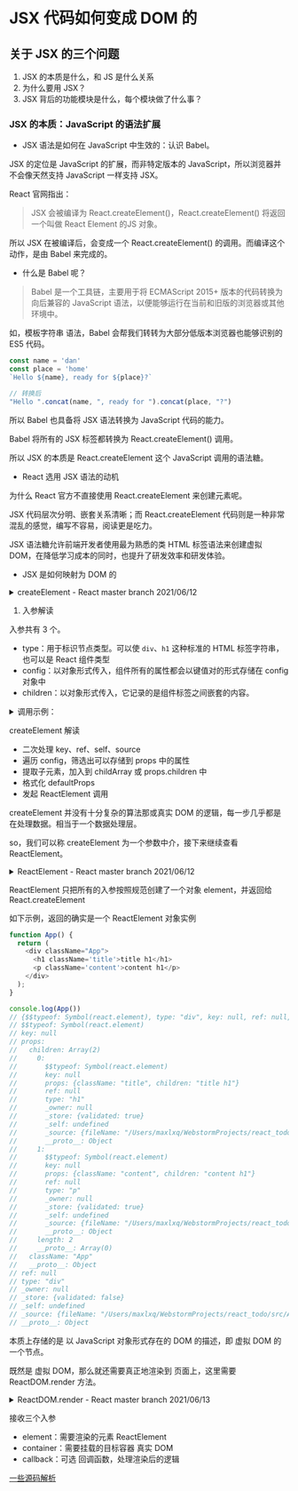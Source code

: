 
# JSX 代码如何变成 DOM 的

## 关于 JSX 的三个问题

1. JSX 的本质是什么，和 JS 是什么关系
2. 为什么要用 JSX？
3. JSX 背后的功能模块是什么，每个模块做了什么事？

### JSX 的本质：JavaScript 的语法扩展

- JSX 语法是如何在 JavaScript 中生效的：认识 Babel。

JSX 的定位是 JavaScript 的扩展，而非特定版本的 JavaScript，所以浏览器并不会像天然支持 JavaScript 一样支持 JSX。

React 官网指出：
> JSX 会被编译为 React.createElement()，React.createElement() 将返回一个叫做 React Element 的JS 对象。

所以 JSX 在被编译后，会变成一个 React.createElement() 的调用。而编译这个动作，是由 Babel 来完成的。

- 什么是 Babel 呢？
> Babel 是一个工具链，主要用于将 ECMAScript 2015+ 版本的代码转换为向后兼容的 JavaScript 语法，以便能够运行在当前和旧版的浏览器或其他环境中。

如，模板字符串 语法，Babel 会帮我们转转为大部分低版本浏览器也能够识别的 ES5 代码。

```javascript
const name = 'dan'
const place = 'home'
`Hello ${name}, ready for ${place}?`

// 转换后
"Hello ".concat(name, ", ready for ").concat(place, "?")
```

所以 Babel 也具备将 JSX 语法转换为 JavaScript 代码的能力。

Babel 将所有的 JSX 标签都转换为 React.createElement() 调用。

所以  JSX 的本质是 React.createElement 这个 JavaScript 调用的语法糖。

- React 选用 JSX 语法的动机

为什么 React 官方不直接使用 React.createElement 来创建元素呢。

JSX 代码层次分明、嵌套关系清晰；而 React.createElement 代码则是一种非常混乱的感觉，编写不容易，阅读更是吃力。

JSX 语法糖允许前端开发者使用最为熟悉的类 HTML 标签语法来创建虚拟 DOM，在降低学习成本的同时，也提升了研发效率和研发体验。

- JSX 是如何映射为 DOM 的

<details>
<summary>
createElement - React master branch 2021/06/12
</summary>

> 已省略部分 __DEV__ 代码
```javascript
/**
 * Create and return a new ReactElement of the given type.
 * path: react/packages/react/src/ReactElement.js line - 470
 */
export function createElement(type, config, children) {
  // propName 变量用于存储后面需要用到的元素属性
  let propName;

  // props 变量用于存储元素属性的键值集合
  const props = {};

  // key、ref、self、source 均为 Ract 元素属性
  let key = null;
  let ref = null;
  let self = null;
  let source = null;

  // config 对象中存储的是元素的属性
  if (config != null) {
    // 依次对 ref、key、self 和 source 属性赋值
    if (hasValidRef(config)) {
      ref = config.ref;
    }
    if (hasValidKey(config)) {
      key = '' + config.key; // key 字符串化
    }

    self = config.__self === undefined ? null : config.__self;
    source = config.__source === undefined ? null : config.__source;
    // Remaining properties are added to a new props object
    for (propName in config) {
      if (
        // 筛选可以挪到 props 对象中的属性
        hasOwnProperty.call(config, propName) &&
        !RESERVED_PROPS.hasOwnProperty(propName)
      ) {
        props[propName] = config[propName];
      }
    }
  }

  // Children can be more than one argument, and those are transferred onto
  // the newly allocated props object.
  // childrenLength 是 arguments 的长度减去 2，去除 type 和 config 这两个参数。
  const childrenLength = arguments.length - 2;
  // 若剩下一个参数，则一边表示为文本节点
  if (childrenLength === 1) {
    // 直接赋值给 props.children
    props.children = children;
    // 处理嵌套多个子元素的情况
  } else if (childrenLength > 1) {
    // 声明固定长度数组
    const childArray = Array(childrenLength);
    // 把子元素推进数组
    for (let i = 0; i < childrenLength; i++) {
      childArray[i] = arguments[i + 2];
    }
    // 最后把数组赋值给 props.children
    props.children = childArray;
  }

  // Resolve default props
  // 处理 defaultProps
  if (type && type.defaultProps) {
    const defaultProps = type.defaultProps;
    for (propName in defaultProps) {
      if (props[propName] === undefined) {
        props[propName] = defaultProps[propName];
      }
    }
  }

  // 最后调用一个 ReactElement 方法，传入处理后的参数
  return ReactElement(
    type,
    key,
    ref,
    self,
    source,
    ReactCurrentOwner.current,
    props,
  );
}
```
</details>

1. 入参解读

入参共有 3 个。
- type：用于标识节点类型。可以使 `div`、`h1` 这种标准的 HTML 标签字符串，也可以是 React 组件类型
- config：以对象形式传入，组件所有的属性都会以键值对的形式存储在 config 对象中
- children：以对象形式传入，它记录的是组件标签之间嵌套的内容。

<details>
<summary>
调用示例：
</summary>

```javascript
React.createElement(
  'ul',
  { className: 'list' },
  React.createElement('li', { key: '1' }, '1'),
  React.createElement('li', { key: '2' }, '2'),
  React.createElement('li', { key: '3' }, '3')
)
```

// 对应的 DOM 结构如下
```jsx
<ul className="list">
  <li key="1">1</li>
  <li key="2">2</li>
  <li key="3">3</li>
</ul>
```
</details>

createElement 解读

- 二次处理 key、ref、self、source
- 遍历 config，筛选出可以存储到 props 中的属性
- 提取子元素，加入到 childArray 或 props.children 中
- 格式化 defaultProps
- 发起 ReactElement 调用

createElement 并没有十分复杂的算法那或真实 DOM 的逻辑，每一步几乎都是在处理数据。相当于一个数据处理层。

so，我们可以称 createElement 为一个参数中介，接下来继续查看 ReactElement。

<details>
<summary>
ReactElement - React master branch 2021/06/12
</summary>

```javascript
/**
 * Factory method to create a new React element. This no longer adheres to
 * the class pattern, so do not use new to call it. Also, instanceof check
 * will not work. Instead test $$typeof field against Symbol.for('react.element') to check
 * if something is a React Element.
 *
 * @param {*} type
 * @param {*} props
 * @param {*} key
 * @param {string|object} ref
 * @param {*} owner
 * @param {*} self A *temporary* helper to detect places where `this` is
 * different from the `owner` when React.createElement is called, so that we
 * can warn. We want to get rid of owner and replace string `ref`s with arrow
 * functions, and as long as `this` and owner are the same, there will be no
 * change in behavior.
 * @param {*} source An annotation object (added by a transpiler or otherwise)
 * indicating filename, line number, and/or other information.
 * @internal
 * path: react/packages/react/src/ReactElement.js line - 127
 */
const ReactElement = function(type, key, ref, self, source, owner, props) {
  const element = {
    // 常量，标识该对象是一个 ReactElement
    // This tag allows us to uniquely identify this as a React Element
    $$typeof: REACT_ELEMENT_TYPE,

    // Built-in properties that belong on the element
    // 内置属性赋值
    type: type,
    key: key,
    ref: ref,
    props: props,

    // Record the component responsible for creating this element.
    // 记录创造该元素的组件
    _owner: owner,
  };

  return element;
};
```
</details>

ReactElement 只把所有的入参按照规范创建了一个对象 element，并返回给 React.createElement

如下示例，返回的确实是一个 ReactElement 对象实例
```javascript
function App() {
  return (
    <div className="App">
      <h1 className='title'>title h1</h1>
      <p className='content'>content h1</p>
    </div>
  );
}

console.log(App())
// {$$typeof: Symbol(react.element), type: "div", key: null, ref: null, props: {…}, …}
// $$typeof: Symbol(react.element)
// key: null
// props:
//   children: Array(2)
//     0:
//       $$typeof: Symbol(react.element)
//       key: null
//       props: {className: "title", children: "title h1"}
//       ref: null
//       type: "h1"
//       _owner: null
//       _store: {validated: true}
//       _self: undefined
//       _source: {fileName: "/Users/maxlxq/WebstormProjects/react_todo/src/App.js", lineNumber: 6, columnNumber: 7}
//       __proto__: Object
//     1:
//       $$typeof: Symbol(react.element)
//       key: null
//       props: {className: "content", children: "content h1"}
//       ref: null
//       type: "p"
//       _owner: null
//       _store: {validated: true}
//       _self: undefined
//       _source: {fileName: "/Users/maxlxq/WebstormProjects/react_todo/src/App.js", lineNumber: 7, columnNumber: 7}
//       __proto__: Object
//     length: 2
//     __proto__: Array(0)
//   className: "App"
//   __proto__: Object
// ref: null
// type: "div"
// _owner: null
// _store: {validated: false}
// _self: undefined
// _source: {fileName: "/Users/maxlxq/WebstormProjects/react_todo/src/App.js", lineNumber: 5, columnNumber: 5}
// __proto__: Object
```

本质上存储的是 以 JavaScript 对象形式存在的 DOM 的描述，即 虚拟 DOM 的一个节点。

既然是 虚拟 DOM，那么就还需要真正地渲染到 页面上，这里需要 ReactDOM.render 方法。

<details>
<summary>
ReactDOM.render  - React master branch 2021/06/13
</summary>

```javascript
export function render(
  element: React$Element<any>,
  container: Container,
  callback: ?Function
) {
  invariant(
    isValidContainer(container),
    'Target container is not a DOM element.',
  );

  return legacyRenderSubtreeIntoContainer(
    null,
    element,
    container,
    false,
    callback,
  );
}
```

```javascript
// lagacy render 子树到容器中
function legacyRenderSubtreeIntoContainer(
  parentComponent: ?React$Component<any, any>, // null, 表示 根节点
  children: ReactNodeList, // 自身子节点数组
  container: Container,  // 真实 DOM 容器
  forceHydrate: boolean, // 是否需要保留一些已经存在的元素，调用 render 时已设置为 false；服务端渲染的话 设置为 true
  callback: ?Function  // render 之后的回调
) {
  let root = container._reactRootContainer;
  let fiberRoot: FiberRoot;
  if (!root) {
    // Initial mount 初次挂载
    root = container._reactRootContainer = legacyCreateRootFromDOMContainer(
      container,
      forceHydrate,
    );
    fiberRoot = root._internalRoot;
    if (typeof callback === 'function') {
      const originalCallback = callback;
      callback = function() {
        const instance = getPublicRootInstance(fiberRoot);
        originalCallback.call(instance);
      };
    }
    // Initial mount should not be batched.
    // 初次加载不用做批处理
    unbatchedUpdates(() => {
      updateContainer(children, fiberRoot, parentComponent, callback);
    });
  } else {
    fiberRoot = root._internalRoot;
    if (typeof callback === 'function') {
      const originalCallback = callback;
      callback = function() {
        const instance = getPublicRootInstance(fiberRoot);
        originalCallback.call(instance);
      };
    }
    // Update
    updateContainer(children, fiberRoot, parentComponent, callback);
  }
  return getPublicRootInstance(fiberRoot);
}
```
</details>

接收三个入参
- element：需要渲染的元素 ReactElement
- container：需要挂载的目标容器 真实 DOM
- callback：可选 回调函数，处理渲染后的逻辑

[一些源码解析](https://cybqd.com/react%E6%BA%90%E7%A0%81%E8%A7%A3%E6%9E%90/react-dom%E4%B8%AD%E5%88%9B%E5%BB%BA%E7%9A%84%E4%B8%80%E7%B3%BB%E5%88%97%E7%8E%A9%E6%84%8F.html#reactdom-render)
